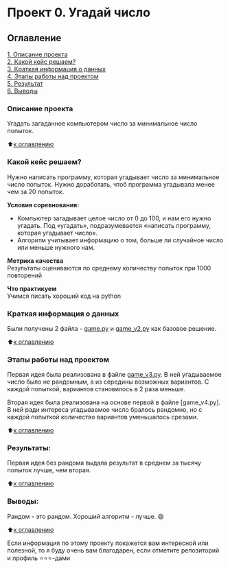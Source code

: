 # Проект 0. Угадай число

## Оглавление  
[1. Описание проекта](/project_0/README.md#Описание-проекта)  
[2. Какой кейс решаем?](/project_0/README.md#Какой-кейс-решаем)  
[3. Краткая информация о данных](/project_0/README.md#Краткая-информация-о-данных)  
[4. Этапы работы над проектом](/project_0/README.md#Этапы-работы-над-проектом)  
[5. Результат](/project_0/README.md.md#Результат)    
[6. Выводы](/project_0/README.md.md#Выводы) 

### Описание проекта    
Угадать загаданное компьютером число за минимальное число попыток.

:arrow_up:[к оглавлению](/project_0/README.md#Оглавление)


### Какой кейс решаем?    
Нужно написать программу, которая угадывает число за минимальное число попыток. Нужно доработать, чтоб программа угадывала менее чем за 20 попыток.

**Условия соревнования:**  
- Компьютер загадывает целое число от 0 до 100, и нам его нужно угадать. Под «угадать», подразумевается «написать программу, которая угадывает число».
- Алгоритм учитывает информацию о том, больше ли случайное число или меньше нужного нам.

**Метрика качества**     
Результаты оцениваются по среднему количеству попыток при 1000 повторений

**Что практикуем**     
Учимся писать хороший код на python

### Краткая информация о данных
Были получены 2 файла - [game.py](/project_0/game.py) и [game_v2.py](/project_0/game_v2.py) как базовое решение.

:arrow_up:[к оглавлению](/project_0/README.md#Оглавление)

### Этапы работы над проектом  
Первая идея была реализована в файле [game_v3.py](/project_0/game_v3.py). В ней угадываемое число было не рандомным, а из середины возможных вариантов. С каждой попыткой, вариантов становилось в 2 раза меньше. 

Вторая идея была реализована на основе первой в файле [game_v4.py]. В ней ради интереса угадываемое число бралось рандомно, но с каждой попыткой количество вариантов уменьшалось срезами.

:arrow_up:[к оглавлению](/project_0/README.md#Оглавление)


### Результаты:  
Первая идея без рандома выдала результат в среднем за тысячу попыток лучше, чем вторая.

:arrow_up:[к оглавлению](/project_0/README.md#Оглавление)


### Выводы:  
Рандом - это рандом. Хороший алгоритм - лучше. :smile:

:arrow_up:[к оглавлению](/project_0/README.md#Оглавление)


Если информация по этому проекту покажется вам интересной или полезной, то я буду очень вам благодарен, если отметите репозиторий и профиль ⭐️⭐️⭐️-дами
